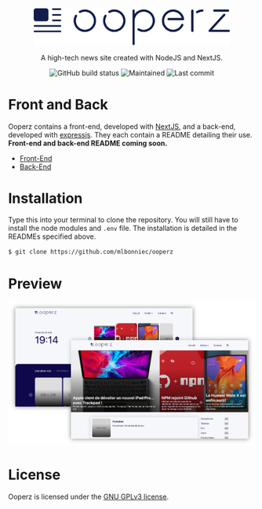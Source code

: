 <br />

<p align="center">
	<img width="400px" src="https://raw.githubusercontent.com/mlbonniec/ooperz/master/images/logo.svg" />
	<p align="center">A high-tech news site created with NodeJS and NextJS.</p>
</p>
<p align="center">
	<img src="https://img.shields.io/badge/build-passing-success?style=for-the-badge" alt="GitHub build status">
	<img src="https://img.shields.io/maintenance/yes/2020?style=for-the-badge" alt="Maintained">
	<img src="https://img.shields.io/github/last-commit/mlbonniec/Ooperz?style=for-the-badge" alt="Last commit">
</p>

# Front and Back
Ooperz contains a front-end, developed with [NextJS](https://github.com/vercel/next.js), and a back-end, developed with [expressjs](https://github.com/expressjs/express). They each contain a README detailing their use.  
**Front-end and back-end README coming soon.**
- [Front-End](./front-end)
- [Back-End](./back-end)

# Installation
Type this into your terminal to clone the repository. You will still have to install the node modules and `.env` file. The installation is detailed in the READMEs specified above.
```sh
$ git clone https://github.com/mlbonniec/ooperz
```

# Preview

<p align="center">
	<img src="./images/previews.png" />
</p>

# License
Ooperz is licensed under the [GNU GPLv3 license](./LICENSE).
